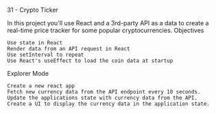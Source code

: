 31 - Crypto Ticker

In this project you'll use React and a 3rd-party API as a data to create a real-time price tracker for some popular cryptocurrencies.
Objectives

    Use state in React
    Render data from an API request in React
    Use setInterval to repeat
    Use React's useEffect to load the coin data at startup

Explorer Mode

    Create a new react app
    Fetch new currency data from the API endpoint every 10 seconds.
    Update the applications state with currency data from the API.
    Create a UI to display the currency data in the application state.
